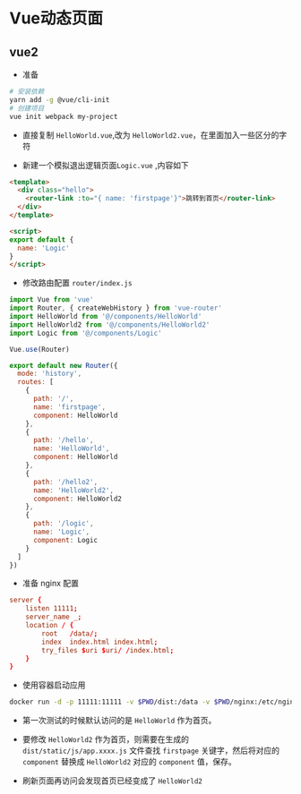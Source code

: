 # Vue动态页面

## vue2

* 准备

```bash
# 安装依赖
yarn add -g @vue/cli-init
# 创建项目
vue init webpack my-project
```

* 直接复制 `HelloWorld.vue`,改为 `HelloWorld2.vue`，在里面加入一些区分的字符

* 新建一个模拟退出逻辑页面`Logic.vue` ,内容如下

```html
<template>
  <div class="hello">
    <router-link :to="{ name: 'firstpage'}">跳转到首页</router-link>
  </div>
</template>

<script>
export default {
  name: 'Logic'
}
</script>
```

* 修改路由配置 `router/index.js`

```js
import Vue from 'vue'
import Router, { createWebHistory } from 'vue-router'
import HelloWorld from '@/components/HelloWorld'
import HelloWorld2 from '@/components/HelloWorld2'
import Logic from '@/components/Logic'

Vue.use(Router)

export default new Router({
  mode: 'history',
  routes: [
    {
      path: '/',
      name: 'firstpage',
      component: HelloWorld
    },
    {
      path: '/hello',
      name: 'HelloWorld',
      component: HelloWorld
    },
    {
      path: '/hello2',
      name: 'HelloWorld2',
      component: HelloWorld2
    },
    {
      path: '/logic',
      name: 'Logic',
      component: Logic
    }
  ]
})
```

* 准备 nginx 配置

```conf
server {
    listen 11111;
    server_name _;
    location / {
        root   /data/;
        index  index.html index.html;
        try_files $uri $uri/ /index.html;
    }
}
```

* 使用容器启动应用

```bash
docker run -d -p 11111:11111 -v $PWD/dist:/data -v $PWD/nginx:/etc/nginx/conf.d --name mytest nginx
```

* 第一次测试的时候默认访问的是 `HelloWorld` 作为首页。

* 要修改 `HelloWorld2` 作为首页，则需要在生成的 `dist/static/js/app.xxxx.js` 文件查找 `firstpage` 关键字，然后将对应的 `component` 替换成 `HelloWorld2` 对应的 `component` 值，保存。

* 刷新页面再访问会发现首页已经变成了 `HelloWorld2`